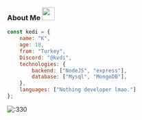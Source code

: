### About Me <img src = "https://cdn.discordapp.com/emojis/859387292904980480.gif?v=1" high="20px" width="30px">


```js
const kedi = {
    name: "K",
    age: 18,
    from: "Turkey",
    Discord: "@kvdi",
    technologies: {
        backend: ["NodeJS", "express"],
        database: ["Mysql", "MongoDB"],
    },
    languages: ["Nothing developer lmao."]
};
```
 <img src="https://count.getloli.com/get/@:330?theme=rule34" alt=":330" />
